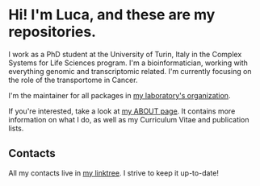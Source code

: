 # Hi! I'm Luca, and these are my repositories.

I work as a PhD student at the University of Turin, Italy in the Complex Systems for Life Sciences program.
I'm a bioinformatician, working with everything genomic and transcriptomic related. I'm currently focusing on the role of the transportome in Cancer.

I'm the maintainer for all packages in [my laboratory's organization](https://github.com/CMA-Lab).

If you're interested, take a look at [my ABOUT page](https://mrhedmad.github.io/blog/about/). It contains more information on what I do, as well as my Curriculum Vitae and publication lists.

## Contacts
All my contacts live in [my linktree](https://linktr.ee/mrhedmad). I strive to keep it up-to-date!

